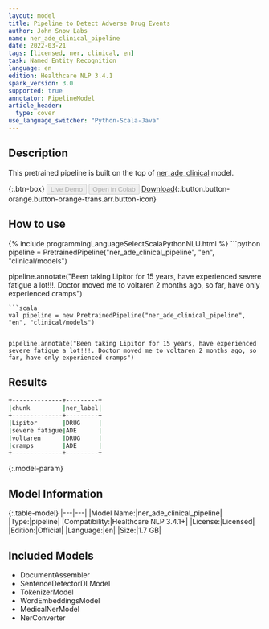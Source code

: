 ```yaml
---
layout: model
title: Pipeline to Detect Adverse Drug Events
author: John Snow Labs
name: ner_ade_clinical_pipeline
date: 2022-03-21
tags: [licensed, ner, clinical, en]
task: Named Entity Recognition
language: en
edition: Healthcare NLP 3.4.1
spark_version: 3.0
supported: true
annotator: PipelineModel
article_header:
  type: cover
use_language_switcher: "Python-Scala-Java"
---
```


## Description

This pretrained pipeline is built on the top of [ner_ade_clinical](https://nlp.johnsnowlabs.com/2021/04/01/ner_ade_clinical_en.html) model.

{:.btn-box}
<button class="button button-orange" disabled>Live Demo</button>
<button class="button button-orange" disabled>Open in Colab</button>
[Download](https://s3.amazonaws.com/auxdata.johnsnowlabs.com/clinical/models/ner_ade_clinical_pipeline_en_3.4.1_3.0_1647874530624.zip){:.button.button-orange.button-orange-trans.arr.button-icon}

## How to use



<div class="tabs-box" markdown="1">
{% include programmingLanguageSelectScalaPythonNLU.html %}
```python
pipeline = PretrainedPipeline("ner_ade_clinical_pipeline", "en", "clinical/models")


pipeline.annotate("Been taking Lipitor for 15 years, have experienced severe fatigue a lot!!!. Doctor moved me to voltaren 2 months ago, so far, have only experienced cramps")
```
```scala
val pipeline = new PretrainedPipeline("ner_ade_clinical_pipeline", "en", "clinical/models")


pipeline.annotate("Been taking Lipitor for 15 years, have experienced severe fatigue a lot!!!. Doctor moved me to voltaren 2 months ago, so far, have only experienced cramps")
```
</div>

## Results

```bash
+--------------+---------+
|chunk         |ner_label|
+--------------+---------+
|Lipitor       |DRUG     |
|severe fatigue|ADE      |
|voltaren      |DRUG     |
|cramps        |ADE      |
+--------------+---------+
```

{:.model-param}
## Model Information

{:.table-model}
|---|---|
|Model Name:|ner_ade_clinical_pipeline|
|Type:|pipeline|
|Compatibility:|Healthcare NLP 3.4.1+|
|License:|Licensed|
|Edition:|Official|
|Language:|en|
|Size:|1.7 GB|

## Included Models

- DocumentAssembler
- SentenceDetectorDLModel
- TokenizerModel
- WordEmbeddingsModel
- MedicalNerModel
- NerConverter
